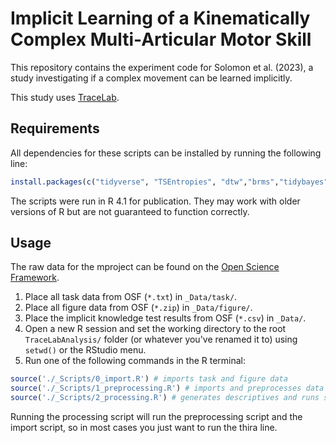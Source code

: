 # Implicit Learning of a Kinematically Complex Multi-Articular Motor Skill

This repository contains the experiment code for Solomon et al. (2023), a study investigating if a complex movement can be learned implicitly.

This study uses [TraceLab](https://github.com/LBRF/TraceLab).

## Requirements

All dependencies for these scripts can be installed by running the following line:

```r
install.packages(c("tidyverse", "TSEntropies", "dtw","brms","tidybayes","emmeans","parametes","modelr"))
```

The scripts were run in R 4.1 for publication. They may work with older versions of R but are not guaranteed to function correctly.


## Usage

The raw data for the mproject can be found on the [Open Science Framework](https://osf.io/v45pq/).

1. Place all task data from OSF (`*.txt`)  in `_Data/task/`.
2. Place all figure data from OSF (`*.zip`)  in `_Data/figure/`.
2. Place the implicit knowledge test results from OSF (`*.csv`) in `_Data/`.
3. Open a new R session and set the working directory to the root `TraceLabAnalysis/` folder (or whatever you've renamed it to) using `setwd()` or the RStudio menu.
4. Run one of the following commands in the R terminal:

```r
source('./_Scripts/0_import.R') # imports task and figure data
source('./_Scripts/1_preprocessing.R') # imports and preprocesses data
source('./_Scripts/2_processing.R') # generates descriptives and runs statistical models
```

Running the processing script will run the preprocessing script and the import script, so in most cases you just want to run the thira line.

